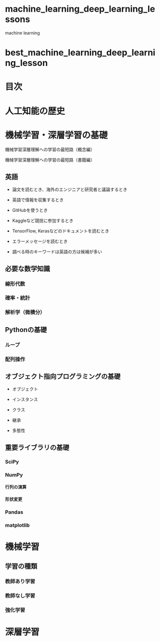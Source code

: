 # machine_learning_deep_learning_lessons
machine learning

# best_machine_learning_deep_learning_lesson

# 目次

# 人工知能の歴史

# 機械学習・深層学習の基礎

機械学習深層理解への学習の最短路（概念編）

機械学習深層理解への学習の最短路（書籍編）

## 英語

* 論文を読むとき、海外のエンジニアと研究者と議論するとき

* 英語で情報を収集するとき

* GitHubを使うとき

* Kaggleなど競技に参加するとき

* TensorFlow, Kerasなどのドキュメントを読むとき

* エラーメッセージを読むとき

* 調べる時のキーワードは英語の方は候補が多い

## 必要な数学知識

### 線形代数

### 確率・統計

### 解析学（微積分）

## Pythonの基礎

### ループ

### 配列操作

## オブジェクト指向プログラミングの基礎

* オブジェクト

* インスタンス

* クラス

* 継承

* 多態性

## 重要ライブラリの基礎

### SciPy

### NumPy

#### 行列の演算

#### 形状変更

### Pandas

### matplotlib

# 機械学習

## 学習の種類

### 教師あり学習

### 教師なし学習

### 強化学習

# 深層学習


